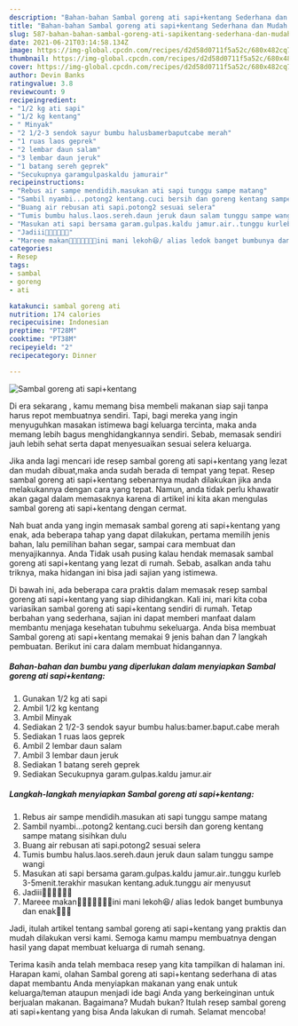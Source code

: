 ```yaml
---
description: "Bahan-bahan Sambal goreng ati sapi+kentang Sederhana dan Mudah Dibuat"
title: "Bahan-bahan Sambal goreng ati sapi+kentang Sederhana dan Mudah Dibuat"
slug: 587-bahan-bahan-sambal-goreng-ati-sapikentang-sederhana-dan-mudah-dibuat
date: 2021-06-21T03:14:58.134Z
image: https://img-global.cpcdn.com/recipes/d2d58d0711f5a52c/680x482cq70/sambal-goreng-ati-sapikentang-foto-resep-utama.jpg
thumbnail: https://img-global.cpcdn.com/recipes/d2d58d0711f5a52c/680x482cq70/sambal-goreng-ati-sapikentang-foto-resep-utama.jpg
cover: https://img-global.cpcdn.com/recipes/d2d58d0711f5a52c/680x482cq70/sambal-goreng-ati-sapikentang-foto-resep-utama.jpg
author: Devin Banks
ratingvalue: 3.8
reviewcount: 9
recipeingredient:
- "1/2 kg ati sapi"
- "1/2 kg kentang"
- " Minyak"
- "2 1/2-3 sendok sayur bumbu halusbamerbaputcabe merah"
- "1 ruas laos geprek"
- "2 lembar daun salam"
- "3 lembar daun jeruk"
- "1 batang sereh geprek"
- "Secukupnya garamgulpaskaldu jamurair"
recipeinstructions:
- "Rebus air sampe mendidih.masukan ati sapi tunggu sampe matang"
- "Sambil nyambi...potong2 kentang.cuci bersih dan goreng kentang sampe matang sisihkan dulu"
- "Buang air rebusan ati sapi.potong2 sesuai selera"
- "Tumis bumbu halus.laos.sereh.daun jeruk daun salam tunggu sampe wangi"
- "Masukan ati sapi bersama garam.gulpas.kaldu jamur.air..tunggu kurleb 3-5menit.terakhir masukan kentang.aduk.tunggu air menyusut"
- "Jadiii🤗🤗🤗🤗🤤🤤"
- "Mareee makan🤗🤗🤗🤤🤤🤤🤤ini mani lekoh😆/ alias ledok banget bumbunya dan enak🤤🤤🤤"
categories:
- Resep
tags:
- sambal
- goreng
- ati

katakunci: sambal goreng ati 
nutrition: 174 calories
recipecuisine: Indonesian
preptime: "PT28M"
cooktime: "PT38M"
recipeyield: "2"
recipecategory: Dinner

---
```



![Sambal goreng ati sapi+kentang](https://img-global.cpcdn.com/recipes/d2d58d0711f5a52c/680x482cq70/sambal-goreng-ati-sapikentang-foto-resep-utama.jpg)

Di era  sekarang , kamu memang bisa membeli makanan siap saji tanpa harus repot membuatnya sendiri. Tapi, bagi mereka yang ingin menyuguhkan masakan istimewa bagi keluarga tercinta, maka anda memang lebih bagus menghidangkannya sendiri. Sebab, memasak sendiri jauh lebih sehat serta dapat menyesuaikan sesuai selera keluarga.

Jika anda lagi mencari ide resep sambal goreng ati sapi+kentang yang lezat dan mudah dibuat,maka anda sudah berada di tempat yang tepat. Resep sambal goreng ati sapi+kentang  sebenarnya mudah dilakukan jika anda melakukannya dengan cara yang tepat. Namun, anda tidak perlu khawatir akan gagal dalam memasaknya 
karena di artikel ini kita akan mengulas sambal goreng ati sapi+kentang dengan cermat.  



Nah buat anda yang ingin memasak sambal goreng ati sapi+kentang yang enak, ada beberapa tahap yang dapat dilakukan, pertama memilih jenis bahan, lalu pemilihan bahan segar, sampai cara membuat dan menyajikannya. Anda Tidak usah pusing kalau hendak memasak sambal goreng ati sapi+kentang yang lezat di rumah. Sebab, asalkan anda  tahu triknya, maka hidangan ini bisa jadi sajian yang istimewa.

Di bawah ini, ada beberapa cara praktis  dalam memasak resep sambal goreng ati sapi+kentang yang siap dihidangkan. Kali ini, mari kita coba variasikan sambal goreng ati sapi+kentang sendiri di rumah. Tetap berbahan yang sederhana, sajian ini dapat memberi manfaat dalam membantu menjaga kesehatan tubuhmu sekeluarga. Anda bisa membuat Sambal goreng ati sapi+kentang memakai 9 jenis bahan dan 7 langkah pembuatan. Berikut ini cara dalam membuat hidangannya.

<!--inarticleads1-->

##### Bahan-bahan dan bumbu yang diperlukan dalam menyiapkan Sambal goreng ati sapi+kentang:

1. Gunakan 1/2 kg ati sapi
1. Ambil 1/2 kg kentang
1. Ambil  Minyak
1. Sediakan 2 1/2-3 sendok sayur bumbu halus:bamer.baput.cabe merah
1. Sediakan 1 ruas laos geprek
1. Ambil 2 lembar daun salam
1. Ambil 3 lembar daun jeruk
1. Sediakan 1 batang sereh geprek
1. Sediakan Secukupnya garam.gulpas.kaldu jamur.air




<!--inarticleads2-->

##### Langkah-langkah menyiapkan Sambal goreng ati sapi+kentang:

1. Rebus air sampe mendidih.masukan ati sapi tunggu sampe matang
1. Sambil nyambi...potong2 kentang.cuci bersih dan goreng kentang sampe matang sisihkan dulu
1. Buang air rebusan ati sapi.potong2 sesuai selera
1. Tumis bumbu halus.laos.sereh.daun jeruk daun salam tunggu sampe wangi
1. Masukan ati sapi bersama garam.gulpas.kaldu jamur.air..tunggu kurleb 3-5menit.terakhir masukan kentang.aduk.tunggu air menyusut
1. Jadiii🤗🤗🤗🤗🤤🤤
1. Mareee makan🤗🤗🤗🤤🤤🤤🤤ini mani lekoh😆/ alias ledok banget bumbunya dan enak🤤🤤🤤




Jadi, itulah artikel tentang  sambal goreng ati sapi+kentang  yang praktis dan mudah dilakukan versi kami. Semoga kamu mampu membuatnya dengan hasil yang dapat membuat keluarga di rumah senang. 

Terima kasih anda telah membaca resep yang kita tampilkan di halaman ini. Harapan kami, olahan  Sambal goreng ati sapi+kentang sederhana di atas dapat membantu Anda menyiapkan makanan yang enak untuk keluarga/teman ataupun menjadi ide bagi Anda yang berkeinginan untuk berjualan makanan. Bagaimana? Mudah bukan? Itulah resep sambal goreng ati sapi+kentang yang bisa Anda lakukan di rumah. Selamat mencoba!


